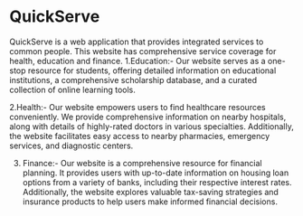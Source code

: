 # QuickServe
QuickServe is a web application that provides integrated services to common people. This website has comprehensive service coverage for health, education and finance.
1.Education:-
Our website serves as a one-stop resource for students, offering detailed information on educational institutions, a comprehensive scholarship database, and a curated collection of online learning tools.

2.Health:-
Our website empowers users to find healthcare resources conveniently. We provide comprehensive information on nearby hospitals, along with details of highly-rated doctors in various specialties.  Additionally, the website facilitates easy access to nearby pharmacies, emergency services, and diagnostic centers.

3. Finance:-
Our website is a comprehensive resource for financial planning. It provides users with up-to-date information on housing loan options from a variety of banks, including their respective interest rates. Additionally, the website explores valuable tax-saving strategies and insurance products to help users make informed financial decisions.

